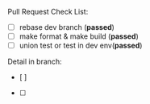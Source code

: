 Pull Request Check List:
- [ ] rebase dev branch (**passed**)
- [ ] make format & make build  (**passed**)
- [ ] union test or test in dev env(**passed**)

Detail in branch:
- [ ]
- [ ]

